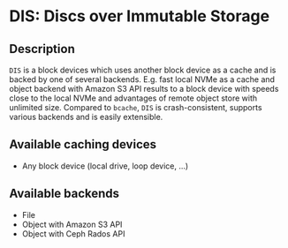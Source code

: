 # DIS: Discs over Immutable Storage

## Description

`DIS` is a block devices which uses another block device as a cache and is backed by one of several backends. E.g. fast local NVMe as a cache and object backend with Amazon S3 API results to a block device with speeds close to the local NVMe and advantages of remote object store with unlimited size. Compared to `bcache`, `DIS` is crash-consistent, supports various backends and is easily extensible.

## Available caching devices

- Any block device (local drive, loop device, ...)

## Available backends

- File
- Object with Amazon S3 API
- Object with Ceph Rados API
